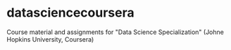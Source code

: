 # datasciencecoursera
Course material and assignments for "Data Science Specialization" (Johne Hopkins University, Coursera)
